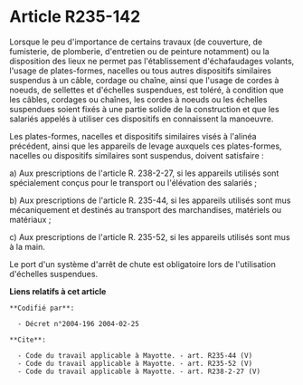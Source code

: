 # Article R235-142

Lorsque le peu d'importance de certains travaux (de couverture, de fumisterie, de plomberie, d'entretien ou de peinture
notamment) ou la disposition des lieux ne permet pas l'établissement d'échafaudages volants, l'usage de plates-formes,
nacelles ou tous autres dispositifs similaires suspendus à un câble, cordage ou chaîne, ainsi que l'usage de cordes à noeuds,
de sellettes et d'échelles suspendues, est toléré, à condition que les câbles, cordages ou chaînes, les cordes à noeuds ou
les échelles suspendues soient fixés à une partie solide de la construction et que les salariés appelés à utiliser ces
dispositifs en connaissent la manoeuvre. 

Les plates-formes, nacelles et dispositifs similaires visés à l'alinéa précédent, ainsi que les appareils de levage auxquels
ces plates-formes, nacelles ou dispositifs similaires sont suspendus, doivent satisfaire : 

a) Aux prescriptions de l'article R. 238-2-27, si les appareils utilisés sont spécialement conçus pour le transport ou
l'élévation des salariés ; 

b) Aux prescriptions de l'article R. 235-44, si les appareils utilisés sont mus mécaniquement et destinés au transport des
marchandises, matériels ou matériaux ; 

c) Aux prescriptions de l'article R. 235-52, si les appareils utilisés sont mus à la main. 

Le port d'un système d'arrêt de chute est obligatoire lors de l'utilisation d'échelles suspendues.

**Liens relatifs à cet article**

	**Codifié par**:

	  - Décret n°2004-196 2004-02-25

	**Cite**:

	  - Code du travail applicable à Mayotte. - art. R235-44 (V)
	  - Code du travail applicable à Mayotte. - art. R235-52 (V)
	  - Code du travail applicable à Mayotte. - art. R238-2-27 (V)
